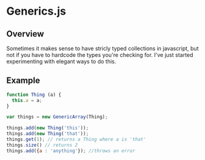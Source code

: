 # Generics.js #
## Overview ##
Sometimes it makes sense to have stricly typed collections in javascript, but not if you have to hardcode the types you're checking for. I've just started experimenting with elegant ways to do this.
## Example ##
``` javascript
function Thing (a) { 
  this.a = a;
} 

var things = new GenericArray(Thing);

things.add(new Thing('this'));
things.add(new Thing('that'));
things.get(1); // returns a Thing where a is 'that'
things.size() // returns 2
things.add({a : 'anything'}); //throws an error

```
